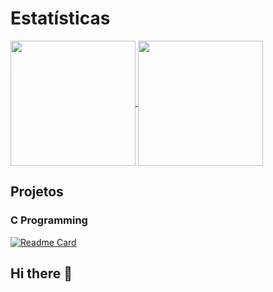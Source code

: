 # Estatísticas

<a href="https://github.com/Vigia74">
  <img height=200 align="center" src="https://github-readme-stats.vercel.app/api?username=Vigia74&theme=midnight-purple&show-icons=true)](https://github.com/anuraghazra/github-readme-stats" />
</a>
<a href="https://github.com/Vigia74">
  <img height=200 align="top" src="https://github-readme-stats.vercel.app/api/top-langs?username=Vigia74&layout=compact&langs_count=8&theme=midnight-purple" />
</a>

<br/>

## Projetos

  ### C Programming
   [![Readme Card](https://github-readme-stats.vercel.app/api/pin/?username=Vigia74&repo=https://github.com/Vigia74/Calculadora-de-Notas)](https://github.com/anuraghazra/github-readme-stats)

## Hi there 👋

<!--
**Vigia74/Vigia74** is a ✨ _special_ ✨ repository because its `README.md` (this file) appears on your GitHub profile.

Here are some ideas to get you started:

- 🔭 I’m currently working on ...
- 🌱 I’m currently learning ...
- 👯 I’m looking to collaborate on ...
- 🤔 I’m looking for help with ...
- 💬 Ask me about ...
- 📫 How to reach me: ...
- 😄 Pronouns: ...
- ⚡ Fun fact: ...
-->
